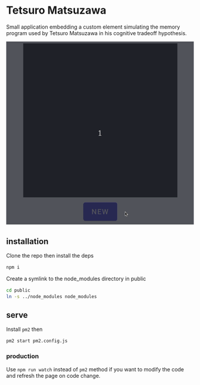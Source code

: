 # Tetsuro Matsuzawa

Small application embedding a custom element simulating the memory program used by Tetsuro Matsuzawa in his cognitive tradeoff hypothesis.

<p align="center">
  <img src="./presentation.gif">
</p>

## installation

Clone the repo then install the deps

```bash
npm i
```

Create a symlink to the node_modules directory in public

```bash
cd public
ln -s ../node_modules node_modules
```

## serve

Install `pm2` then

```bash
pm2 start pm2.config.js
```

### production

Use `npm run watch` instead of `pm2` method if you want to modify the code and refresh the page on code change.
